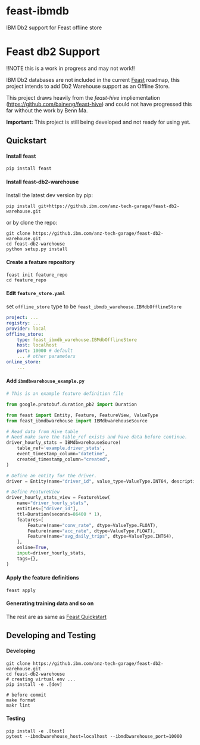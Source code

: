 # feast-ibmdb
IBM Db2 support for Feast offline store

# Feast db2 Support

!!NOTE this is a work in progress and may not work!!

IBM Db2 databases are not included in the current [Feast](https://github.com/feast-dev/feast) roadmap, this project intends to add Db2 Warehouse support as an Offline Store.  

This project draws heavily from the *feast-hive* impliementation (https://github.com/baineng/feast-hive) and could not have progressed this far without the work by Benn Ma.

**Important:** This project is still being developed and not ready for using yet.

## Quickstart

#### Install feast

```shell
pip install feast
```

#### Install feast-db2-warehouse

Install the latest dev version by pip:

```shell
pip install git+https://github.ibm.com/anz-tech-garage/feast-db2-warehouse.git 
```

or by clone the repo:

```shell
git clone https://github.ibm.com/anz-tech-garage/feast-db2-warehouse.git
cd feast-db2-warehouse
python setup.py install
```

#### Create a feature repository

```shell
feast init feature_repo
cd feature_repo
```

#### Edit `feature_store.yaml`

set `offline_store` type to be `feast_ibmdb_warehouse.IBMdbOfflineStore`

```yaml
project: ...
registry: ...
provider: local
offline_store:
    type: feast_ibmdb_warehouse.IBMdbOfflineStore
    host: localhost
    port: 10000 # default
    ... # other parameters
online_store:
    ...
```

#### Add `ibmdbwarehouse_example.py`

```python
# This is an example feature definition file

from google.protobuf.duration_pb2 import Duration

from feast import Entity, Feature, FeatureView, ValueType
from feast_ibmdbwarehouse import IBMdbwarehouseSource

# Read data from Hive table
# Need make sure the table_ref exists and have data before continue.
driver_hourly_stats = IBMdbwarehouseSource(
    table_ref='example.driver_stats',
    event_timestamp_column="datetime",
    created_timestamp_column="created",
)

# Define an entity for the driver.
driver = Entity(name="driver_id", value_type=ValueType.INT64, description="driver id",)

# Define FeatureView
driver_hourly_stats_view = FeatureView(
    name="driver_hourly_stats",
    entities=["driver_id"],
    ttl=Duration(seconds=86400 * 1),
    features=[
        Feature(name="conv_rate", dtype=ValueType.FLOAT),
        Feature(name="acc_rate", dtype=ValueType.FLOAT),
        Feature(name="avg_daily_trips", dtype=ValueType.INT64),
    ],
    online=True,
    input=driver_hourly_stats,
    tags={},
)
```

#### Apply the feature definitions

```shell
feast apply
```

#### Generating training data and so on

The rest are as same as [Feast Quickstart](https://docs.feast.dev/quickstart#generating-training-data)


## Developing and Testing

#### Developing

```shell
git clone https://github.ibm.com/anz-tech-garage/feast-db2-warehouse.git
cd feast-db2-warehouse   
# creating virtual env ...
pip install -e .[dev]

# before commit
make format
makr lint
```

#### Testing

```shell
pip install -e .[test]
pytest --ibmdbwarehouse_host=localhost --ibmdbwarehouse_port=10000
```
